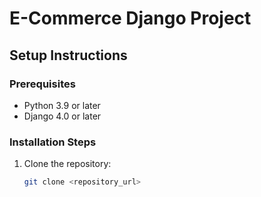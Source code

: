 # E-Commerce Django Project

## Setup Instructions

### Prerequisites
- Python 3.9 or later
- Django 4.0 or later

### Installation Steps
1. Clone the repository:
   ```bash
   git clone <repository_url>
